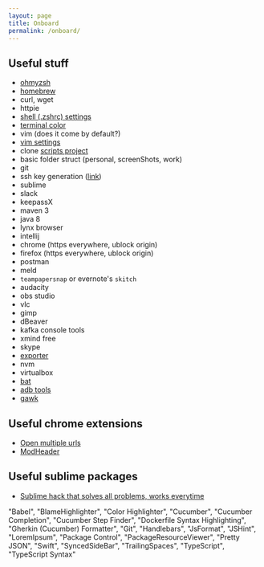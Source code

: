 ```yaml
---
layout: page
title: Onboard
permalink: /onboard/
---
```


## Useful stuff

- [ohmyzsh](https://github.com/robbyrussell/oh-my-zsh)
- [homebrew](https://brew.sh/)
- curl, wget
- httpie
- [shell (.zshrc) settings](https://github.com/filfreire/scripts/blob/master/dotrc)
- [terminal color](https://github.com/filfreire/scripts/blob/master/spacegray_eighties_macOs.terminal)
- vim (does it come by default?)
- [vim settings](https://github.com/filfreire/scripts/blob/master/.vimrc)
- clone [scripts project](https://github.com/filfreire/scripts)
- basic folder struct (personal, screenShots, work)
- git
- ssh key generation ([link](https://help.github.com/articles/generating-a-new-ssh-key-and-adding-it-to-the-ssh-agent/))
- sublime
- slack
- keepassX
- maven 3
- java 8
- lynx browser
- intellij
- chrome (https everywhere, ublock origin)
- firefox (https everywhere, ublock origin)
- postman
- meld
- `teampapersnap` or evernote's `skitch`
- audacity
- obs studio
- vlc
- gimp
- dBeaver
- kafka console tools
- xmind free
- skype
- [exporter](https://itunes.apple.com/us/app/exporter/id1099120373?mt=12)
- nvm
- virtualbox
- [bat](https://github.com/sharkdp/bat)
- [adb tools](https://stackoverflow.com/a/28208121/7468990)
- [gawk](https://www.gnu.org/software/gawk/)

## Useful chrome extensions

- [Open multiple urls](https://chrome.google.com/webstore/detail/open-multiple-urls/oifijhaokejakekmnjmphonojcfkpbbh?hl=en)
- [ModHeader](https://chrome.google.com/webstore/detail/modheader/idgpnmonknjnojddfkpgkljpfnnfcklj)

## Useful sublime packages

- [Sublime hack that solves all problems, works everytime](https://stackoverflow.com/a/45437984/7468990)

"Babel",
"BlameHighlighter",
"Color Highlighter",
"Cucumber",
"Cucumber Completion",
"Cucumber Step Finder",
"Dockerfile Syntax Highlighting",
"Gherkin (Cucumber) Formatter",
"Git",
"Handlebars",
"JsFormat",
"JSHint",
"LoremIpsum",
"Package Control",
"PackageResourceViewer",
"Pretty JSON",
"Swift",
"SyncedSideBar",
"TrailingSpaces",
"TypeScript",
"TypeScript Syntax"

